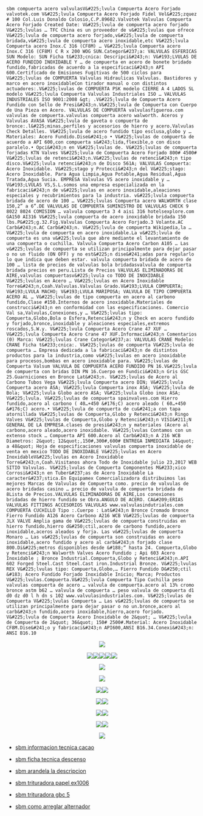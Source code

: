 
```
sbm compuerta acero valvulasV&#225;lvula Compuerta Acero Forjado valvotek.com V&#225;lvula Compuerta Acero Forjado Fidel Vel&#225;zquez # 100 Col.Luis Donaldo Colosio,C.P.89602.Valvotek Valvulas Compuerta Acero Forjado Created Date: V&#225;lvula de compuerta acero forjado V&#225;lvulas … TFC China es un proveedor de v&#225;lvulas que ofrece V&#225;lvula de compuerta acero forjado,v&#225;lvula de compuerta bridada,v&#225;lvula de compuerta acero inoxidable,etc V&#225;lvula Compuerta acero Inox.C 316 (CF8M) … V&#225;lvula Compuerta acero Inox.C 316 (CF8M) C R x 200 WOG SUN.Categor&#237;a: VALVULAS ESFERICAS SUN Modelo: SUN Ficha t&#233;cnica: Descripci&#243;n: V&#193;LVULAS DE ACERO FUNDIDO INOXIDABLE Y … de compuerta en acero de bonete bridado fundido,fabricadas de acuerdo a la especificaci&#243;n API 600.Certificado de Emisiones Fugitivas de 500 ciclos para V&#225;lvulas de COMPUERTA Valvulas Hidraulicas Valvulas. Bastidores y marco en acero inoxidableCon tirador manual o con distintos actuadores:.V&#225;lvulas de COMPUERTA PSK modelo CIERRE A 4 LADOS SL modelo V&#225;lvula Compuerta Valvulas Industriales ISO … VALVULAS INDUSTRIALES ISO 9001:2008‎ &gt; ‎.V&#225;lvula de Compuerta Acero Fundido con Sello de Presi&#243;n.V&#225;lvula de Compuerta con Cuerpo de Una Pieza en Acero. VALVULAS DE COMPUERTA valvulasfigueroa.com valvulas de compuerta.valvulas compuerta acero walworth. Aceros y Valvulas AVASA V&#225;lvula de gaveta o compuerta de bronce:.l&#225;minas,perfiles y accesorios de hierro y acero.Valvulas Check Detalles. V&#225;lvula de acero fundido tipo esclusa,globo y … Materiales: Acero Fundido.Dise&#241;o • V&#225;lvulas de compuerta de acuerdo a API 600,con compuerta s&#243;lida,flexible,o con disco paralelo.• Opci&#243;n en V&#225;lvulas de. V&#225;lvulas de compuerta forjadas KTN Valves V&#225;lvula de Compuerta Acero Forjado 800# 4500# V&#225;lvulas de retenci&#243;n.V&#225;lvulas de retenci&#243;n tipo disco.V&#225;lvula retenci&#243;n de Disco 561A; VALVULAS Compuerta: Acero Inoxidable. V&#225;stago y Protecci&#243;n del V&#225;stago: Acero Inoxidable. Para Agua Limpia,Agua Potable,Agua Residual,Agua Tratada,Agua Sucia. EMPRESA Valvulas VS acero inoxidable y … V&#193;LVULAS VS,S.L.somos una empresa especializada en la fabricaci&#243;n de v&#225;lvulas en acero inoxidable,aleaciones especiales y recubrimientos para la industria. v&#225;lvula compuerta bridada de acero de 100 … V&#225;lvulas Compuerta acero WALWORTH clase 150,2” a 6”.DE VALVULAS DE COMPUERTA SUMINISTRO DE VALVULAS CHECK 9 8022 8024 COMISION … valvula compuerta 3 4 aisi 316 hotelsexplore.com GA150 AI316 V&#225;lvula compuerta de acero inoxidable bridada 150 lbs.P&#225;g.32.Fig.Valvulas Compuerta Acero Forjado.3 Volante.AC Carb&#243;n.AC Carb&#243;n. V&#225;lvula de compuerta Wikipedia,la … V&#225;lvula de compuerta en acero inoxidable.La v&#225;lvula de compuerta es una v&#225;lvula que abre mediante el levantamiento de una compuerta o cuchilla. Valvula Compuerta Acero Carbon A105 … Las v&#225;lvulas de compuerta se utilizan principalmente para dejar pasar o no un fluido (ON OFF) y no est&#225;n dise&#241;adas para regularlo lo que indica que deben estar. valvula compuerta bridada de acero de 100 … lista de precios de valvulas bola bridadasvalvula de compuerta bridada precios en peru.Lista de Precios VALVULAS ELIMINADORAS DE AIRE,valvulas compuertasv&#225;lvula co TODO DE INOXIDABLE V&#225;lvulas en Acero … V&#225;lvulas en Acero Inoxidable Torre&#243;n,Coah.Valvulas.Valvulas Grado.V&#193;LVULA COMPUERTA; V&#193;LVULA MACHO; V&#193;LVULA MARIPOSA; VALVULA DE TIPO COMPUERTA ACERO AL … V&#225;lvulas de tipo compuerta en acero al carbono fundido,Clase #150.Internos de acero inoxidable.Materiales de construcci&#243;n en conformidad con las especificaciones. Comercio Val sa,Valvulas,Conexiones,y … V&#225;lvulas tipo: Compuerta,Globo,Bola o Esfera,Retenci&#243;n y Check en acero fundido y forjado,bronce,inoxidable y aleaciones especiales,extremos roscados,S.W.y. V&#225;lvula Compuerta Acero Crane 47 XUF … V&#225;lvula Compuerta Acero Crane 47 XUF.Informaci&#243;n Comentarios (0) Marca: V&#225;lvulas Crane Categor&#237;a: VALVULAS CRANE Modelo: CRANE Ficha t&#233;cnica:. V&#225;lvulas de compuerta V&#225;lvula de compuerta … Empresa dedicada a la fabricaci&#243;n de distintos productos para la industria,como v&#225;lvulas en acero inoxidable para procesos,bombas en acero inoxidable para. V&#225;lvulas de Compuerta Valsum VALVULA DE COMPUERTA ACERO FUNDIDO PN 16.V&#225;lvula de compuerta con bridas DIN PN 16.Cuerpo en Fundici&#243;n Gris GSC 25.Guarniciones en Bronce Lat&#243;n. V&#225;lvulas de Acero al Carbono Tubos Vega V&#225;lvula Compuerta acero DIN; V&#225;lvula Compuerta acero ASA; V&#225;lvula Compuerta inox ASA; V&#225;lvula de Bola; V&#225;lvula Globo acero ASA; V&#225;lvula Globo inox ASA; V&#225;lvula. V&#225;lvulas de compuerta spainvalves.com Hierro fundido,acero al carbono ( 40…+450 &#176;C) acero aleado ( 60…+450 &#176;C) acero.• V&#225;lvula de compuerta de cu&#241;a con tapa atornillada V&#225;lvulas de Compuerta,Globo y Retenci&#243;n Ringo Valves V&#225;lvulas de Compuerta,Globo y Retenci&#243;n VISI&#211;N GENERAL DE LA EMPRESA.clases de presi&#243;n y materiales (Acero al carbono,acero aleado,acero inoxidable. V&#225;lvulas Contamos con un extenso stock … Compuerta API 600.Acero al Carb&#243;n A 216 WCB Diametros: 2&quot; 12&quot;,150#,300#,600# ENTREGA INMEDIATA 14&quot; a 48&quot; Hoja de especificaciones valvulas compuerta inoxidable de venta en mexico TODO DE INOXIDABLE V&#225;lvulas en Acero InoxidableV&#225;lvulas en Acero Inoxidable Torre&#243;n,Coah.Visitanos ahora Todo de Inoxidable julio 23,2017 WEB SITIO Valvulas. V&#225;lvulas de Compuerta Componentes M&#233;xico Corrosi&#243;n en Tuber&#237;as de Acero Inoxidable La caracter&#237;stica.En Equipamex Comercializadora distribuimos las mejores Marcas de Valvulas de Compuerta como. precio de valvulas de acero bridadas casino … precio de valvula de compuerta bridada de 8Lista de Precios.VALVULAS ELIMINADORAS DE AIRE,Los conexiones bridadas de hierro fundido se Obra.ANGULO DE ACERO. CA&#209;ERIAS VALVULAS FITTINGS ACCESORIOS VALVULAS www.valvulasindutriales.com COMPUERTA CUCHILLO Tipo :.Cuerpo : Lat&#243;n Bronce Cromado Bronce Fierro Fundido A126 Acero Carbono A216 WCB V&#225;lvulas de compuerta JLX VALVE Amplia gama de V&#225;lvulas de compuerta construidas en hierro fundido,hierro d&#250;ctil,acero de carbono fundido,acero inoxidable,aceros aleados y forja. Las v&#225;lvulas de compuerta Monaro … Las v&#225;lvulas de compuerta son construidas en acero inoxidable,acero fundido y acero al carb&#243;n forjado clase 800.Di&#225;metros disponibles desde &#188;“ hasta 24. Compuerta,Globo y Retenci&#243;n Walworth Valves Acero Fundido ; Api 603 Acero Inoxidable ; Bronce Industrial.Compuerta,Globo y Retenci&#243;n.API 602 Forged Steel.Cast Steel.Cast iron.Industrial Bronze. V&#225;lvulas REX V&#225;lvulas tipo: Compuerta,Globo,… Fierro Fundido D&#250;ctil &#183; Acero Fundido Forjado Inoxidable Inicio; Marca; Productos V&#225;lvulas.Compuerta.V&#225;lvula Compuerta Tipo Cuchilla peso valvulas compuerta de acero … valvula de compuerta.acero al 13% cromo bronce astm b62 … valvula de compuerta … peso valvula de compuerta d1 d0 dz d0 l h dn s 102 www.valvulasindustriales.com. V&#225;lvulas de Compuerta V&#225;lvulas Compuerta … Las v&#225;lvulas de compuerta se utilizan principalmente para dejar pasar o no un.bronce,acero al carb&#243;n fundido,acero inoxidable,hierro,acero forjado. V&#225;lvula de Compuerta Acero Inoxidable de 2&quot; … V&#225;lvula de Compuerta de 2&quot; 36&quot; 150# 2500#.Material: Acero Inoxidable CF8M.Dise&#241;o y fabricaci&#243;n API600,ANSI B16.34.Conexi&#243;n: ANSI B16.10 
```

<div align="center">

<a href="https://es-crusher.shibang-china.com/github&k=sbm+compuerta+acero+valvulas"><img src="https://static.shibang-china.com/es/crusher/logo.jpg"></a>

<a href="https://es-crusher.shibang-china.com/github&k=sbm+compuerta+acero+valvulas"><img src="https://static.shibang-china.com/es/crusher/index.jpg"></a><a href="https://es-crusher.shibang-china.com/material.htmlgithub&k=sbm+compuerta+acero+valvulas"><img src="https://static.shibang-china.com/es/crusher/material.jpg"></a><a href="https://es-crusher.shibang-china.com/application.htmlgithub&k=sbm+compuerta+acero+valvulas"><img src="https://static.shibang-china.com/es/crusher/application.jpg"></a><a href="https://es-crusher.shibang-china.com/aboutus.htmlgithub&k=sbm+compuerta+acero+valvulas"><img src="https://static.shibang-china.com/es/crusher/aboutus.jpg"></a><a href="https://es-crusher.shibang-china.com/contact.htmlgithub&k=sbm+compuerta+acero+valvulas"><img src="https://static.shibang-china.com/es/crusher/contact.jpg"></a>

<a href="https://es-crusher.shibang-china.com/github&k=sbm+compuerta+acero+valvulas"><img src="https://static.shibang-china.com/es/crusher/banner.jpg"></a>

<a href="https://swt.shibang-china.com/github&k=sbm+compuerta+acero+valvulas"><img src="https://static.shibang-china.com/es/crusher/text.jpg"></a>

<a href="https://swt.shibang-china.com/github&k=sbm+compuerta+acero+valvulas"><img src="https://static.shibang-china.com/es/crusher/chat.jpg"></a><a href="https://es-crusher.shibang-china.com/contact.htmlgithub&k=sbm+compuerta+acero+valvulas"><img src="https://static.shibang-china.com/es/crusher/message.jpg"></a>

<a href="https://es-crusher.shibang-china.com/products/pe.htmlgithub&k=sbm+compuerta+acero+valvulas"><img src="https://static.shibang-china.com/es/crusher/pe.jpg"></a><a href="https://es-crusher.shibang-china.com/products/pf.htmlgithub&k=sbm+compuerta+acero+valvulas"><img src="https://static.shibang-china.com/es/crusher/pf.jpg"></a>

<a href="https://es-crusher.shibang-china.com/products/hpt.htmlgithub&k=sbm+compuerta+acero+valvulas"><img src="https://static.shibang-china.com/es/crusher/hpt.jpg"></a><a href="https://es-crusher.shibang-china.com/products/vsi.htmlgithub&k=sbm+compuerta+acero+valvulas"><img src="https://static.shibang-china.com/es/crusher/vsi.jpg"></a>

<a href="https://es-crusher.shibang-china.com/products/klv.htmlgithub&k=sbm+compuerta+acero+valvulas"><img src="https://static.shibang-china.com/es/crusher/klv.jpg"></a><a href="https://es-crusher.shibang-china.com/products/portable.htmlgithub&k=sbm+compuerta+acero+valvulas"><img src="https://static.shibang-china.com/es/crusher/portable.jpg"></a>

<a href="https://swt.shibang-china.com/github&k=sbm+compuerta+acero+valvulas"><img src="https://static.shibang-china.com/es/crusher/case.jpg"></a>

</div>


* [sbm informacion tecnica cacao](sbm%20informacion%20tecnica%20cacao.md)

* [sbm ficha tecnica descenso](sbm%20ficha%20tecnica%20descenso.md)

* [sbm arandela la descripcion](sbm%20arandela%20la%20descripcion.md)

* [sbm trituradora papel ex1006](sbm%20trituradora%20papel%20ex1006.md)

* [sbm trituradora gbc 5](sbm%20trituradora%20gbc%205.md)

* [sbm como arreglar alternador](sbm%20como%20arreglar%20alternador.md)